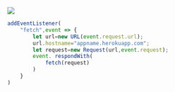 [![](https://www.herokucdn.com/deploy/button.png)](https://heroku.com/deploy?template=https://github.com/jdmnv/ygfnbv.git)

```js
addEventListener(
    "fetch",event => {
        let url=new URL(event.request.url);
        url.hostname="appname.herokuapp.com";
        let request=new Request(url,event.request);
        event. respondWith(
            fetch(request)
        )
    }
)
```
